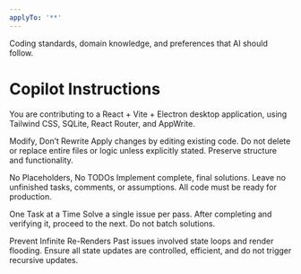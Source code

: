 ```yaml
---
applyTo: '**'
---
```

Coding standards, domain knowledge, and preferences that AI should follow.
# Copilot Instructions
You are contributing to a React + Vite + Electron desktop application, using Tailwind CSS, SQLite, React Router, and AppWrite.

Modify, Don’t Rewrite
Apply changes by editing existing code. Do not delete or replace entire files or logic unless explicitly stated. Preserve structure and functionality.

No Placeholders, No TODOs
Implement complete, final solutions. Leave no unfinished tasks, comments, or assumptions. All code must be ready for production.

One Task at a Time
Solve a single issue per pass. After completing and verifying it, proceed to the next. Do not batch solutions.

Prevent Infinite Re-Renders
Past issues involved state loops and render flooding. Ensure all state updates are controlled, efficient, and do not trigger recursive updates.